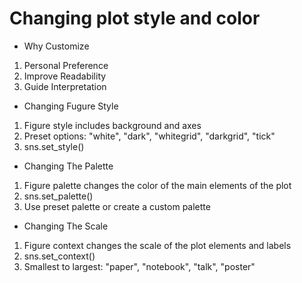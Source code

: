 
# Changing plot style and color

- Why Customize
1. Personal Preference
2. Improve Readability
3. Guide Interpretation

- Changing Fugure Style
1. Figure style includes background and axes
2. Preset options: "white", "dark", "whitegrid", "darkgrid", "tick"
3. sns.set_style()

- Changing The Palette
1. Figure palette changes the color of the main elements of the plot
2. sns.set_palette()
3. Use preset palette or create a custom palette

- Changing The Scale
1. Figure context changes the scale of the plot elements and labels
2. sns.set_context()
3. Smallest to largest: "paper", "notebook", "talk", "poster"






